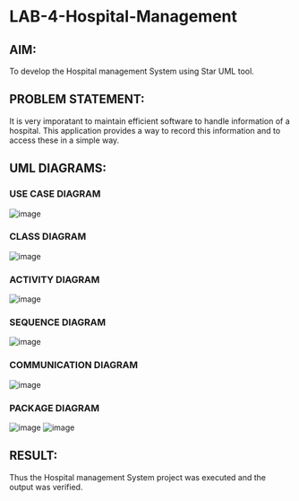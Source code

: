 # LAB-4-Hospital-Management

## AIM:
To develop the Hospital management System using Star UML tool.

## PROBLEM STATEMENT:
It is very imporatant to maintain efficient software to handle information of a hospital.
This application provides a way to record this information and to access these in a simple way.

## UML DIAGRAMS:

### USE CASE DIAGRAM
![image](https://github.com/Jayabharathi3/LAB-4-Hospital-Management/assets/120367796/da75f4cc-69af-467d-aa41-2ff9b2e0e5b3)


### CLASS DIAGRAM
![image](https://github.com/Jayabharathi3/LAB-4-Hospital-Management/assets/120367796/b0002916-35b2-4ef6-bf7a-c9b7dbd777d0)


### ACTIVITY DIAGRAM
![image](https://github.com/Jayabharathi3/LAB-4-Hospital-Management/assets/120367796/2a93366a-35c4-4104-a3be-7c056b8d670e)


### SEQUENCE DIAGRAM
![image](https://github.com/Jayabharathi3/LAB-4-Hospital-Management/assets/120367796/2c119a16-d237-4132-bbe7-d55c0be831b7)


### COMMUNICATION DIAGRAM
![image](https://github.com/Jayabharathi3/LAB-4-Hospital-Management/assets/120367796/d84527fc-6bf1-4069-a69f-0f31263d09d8)


### PACKAGE DIAGRAM
![image](https://github.com/Jayabharathi3/LAB-4-Hospital-Management/assets/120367796/ada56b93-d29a-4a71-86ab-c18c7359a8ab)
![image](https://github.com/Jayabharathi3/LAB-4-Hospital-Management/assets/120367796/143ab4eb-24d0-46ce-a413-12bc45f125c9)



## RESULT:
Thus the Hospital management System project was executed and the output was verified.
